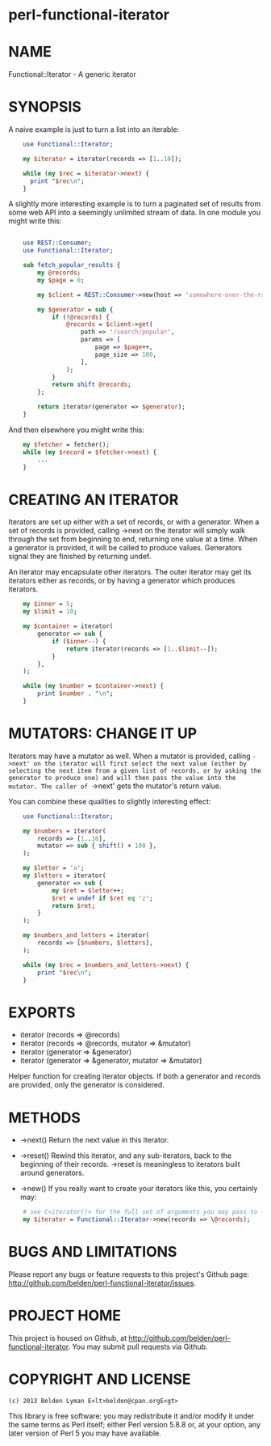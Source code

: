 perl-functional-iterator
========================

NAME
====

Functional::Iterator - A generic iterator

SYNOPSIS
========

A naive example is just to turn a list into an iterable:

```perl
    use Functional::Iterator;

    my $iterator = iterator(records => [1..10]);

    while (my $rec = $iterator->next) {
      print "$rec\n";
    }
```

A slightly more interesting example is to turn a paginated set of
results from some web API into a seemingly unlimited stream of data. In
one module you might write this:

```perl

    use REST::Consumer;
    use Functional::Iterator;

    sub fetch_popular_results {
        my @records;
        my $page = 0;

        my $client = REST::Consumer->new(host => 'somewhere-over-the-rainbow.com');

        my $generator = sub {
            if (!@records) {
                @records = $client->get(
                    path => '/search/popular',
                    params => [
                        page => $page++,
                        page_size => 100,
                    ],
                );
            }
            return shift @records;
        };

        return iterator(generator => $generator);
    }
```

And then elsewhere you might write this:

```perl
    my $fetcher = fetcher();
    while (my $record = $fetcher->next) {
        ...
    }
```

CREATING AN ITERATOR
====================

Iterators are set up either with a set of records, or with a generator.
When a set of records is provided, calling ->next on the iterator will
simply walk through the set from beginning to end, returning one value
at a time. When a generator is provided, it will be called to produce
values. Generators signal they are finished by returning undef.

An iterator may encapsulate other iterators. The outer iterator may get
its iterators either as records, or by having a generator which produces
iterators.

```perl
    my $inner = 5;
    my $limit = 10;

    my $container = iterator(
        generator => sub {
            if ($inner--) {
                return iterator(records => [1..$limit--]);
            }
        },
    );

    while (my $number = $container->next) {
        print $number . "\n";
    }
```

MUTATORS: CHANGE IT UP
======================

Iterators may have a mutator as well. When a mutator is provided,
calling `->next' on the iterator will first select the next value
(either by selecting the next item from a given list of records, or by
asking the generator to produce one) and will then pass the value into
the mutator. The caller of `->next' gets the mutator's return value.

You can combine these qualities to slightly interesting effect:

```perl
    use Functional::Iterator;

    my $numbers = iterator(
        records => [1..10],
        mutator => sub { shift() + 100 },
    );

    my $letter = 'a';
    my $letters = iterator(
        generator => sub {
            my $ret = $letter++;
            $ret = undef if $ret eq 'z';
            return $ret;
        }
    );

    my $numbers_and_letters = iterator(
        records => [$numbers, $letters],
    );

    while (my $rec = $numbers_and_letters->next) {
        print "$rec\n";
    }
```

EXPORTS
=======

  * iterator (records => \@records)
  * iterator (records => \@records, mutator => \&mutator)
  * iterator (generator => \&generator)
  * iterator (generator => \&generator, mutator => \&mutator)

  Helper function for creating iterator objects. If both a generator
  and records are provided, only the generator is considered.

METHODS
=======

  * ->next()
    Return the next value in this iterator.

  * ->reset()
    Rewind this iterator, and any sub-iterators, back to the beginning
    of their records. ->reset is meaningless to iterators built around
    generators.

  * ->new()
    If you really want to create your iterators like this, you certainly
    may:

```perl
    # see C<iterator()> for the full set of arguments you may pass to ->new
    my $iterator = Functional::Iterator->new(records => \@records);
```

BUGS AND LIMITATIONS
====================

Please report any bugs or feature requests to this project's Github
page: http://github.com/belden/perl-functional-iterator/issues.

PROJECT HOME
============

This project is housed on Github, at
http://github.com/belden/perl-functional-iterator. You may submit pull
requests via Github.

COPYRIGHT AND LICENSE
=====================

    (c) 2013 Belden Lyman E<lt>belden@cpan.orgE<gt>

This library is free software: you may redistribute it and/or modify it
under the same terms as Perl itself; either Perl version 5.8.8 or, at
your option, any later version of Perl 5 you may have available.

